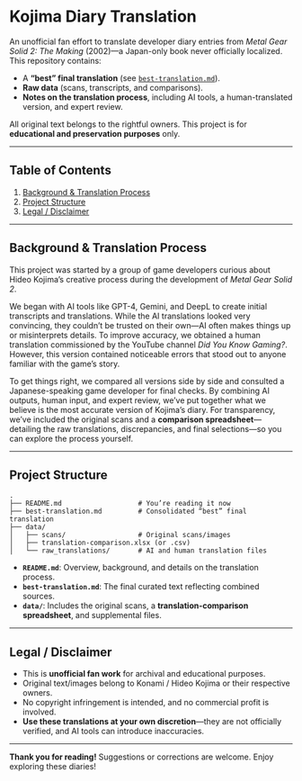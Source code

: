 # Kojima Diary Translation

An unofficial fan effort to translate developer diary entries from *Metal Gear Solid 2: The Making* (2002)—a Japan-only book never officially localized. This repository contains:

- A **“best” final translation** (see [`best-translation.md`](best-translation.md)).
- **Raw data** (scans, transcripts, and comparisons).
- **Notes on the translation process**, including AI tools, a human-translated version, and expert review.

All original text belongs to the rightful owners. This project is for **educational and preservation purposes** only.

---

## Table of Contents

1. [Background & Translation Process](#background--translation-process)  
2. [Project Structure](#project-structure)  
3. [Legal / Disclaimer](#legal--disclaimer)

---

## Background & Translation Process

This project was started by a group of game developers curious about Hideo Kojima’s creative process during the development of *Metal Gear Solid 2*.

We began with AI tools like GPT-4, Gemini, and DeepL to create initial transcripts and translations. While the AI translations looked very convincing, they couldn’t be trusted on their own—AI often makes things up or misinterprets details. To improve accuracy, we obtained a human translation commissioned by the YouTube channel *Did You Know Gaming?*. However, this version contained noticeable errors that stood out to anyone familiar with the game’s story.

To get things right, we compared all versions side by side and consulted a Japanese-speaking game developer for final checks. By combining AI outputs, human input, and expert review, we’ve put together what we believe is the most accurate version of Kojima’s diary. For transparency, we’ve included the original scans and a **comparison spreadsheet**—detailing the raw translations, discrepancies, and final selections—so you can explore the process yourself.

---

## Project Structure

```
.
├── README.md                   # You’re reading it now
├── best-translation.md         # Consolidated “best” final translation
├── data/
│   ├── scans/                  # Original scans/images
│   ├── translation-comparison.xlsx (or .csv)
│   └── raw_translations/       # AI and human translation files
```

- **`README.md`**: Overview, background, and details on the translation process.  
- **`best-translation.md`**: The final curated text reflecting combined sources.  
- **`data/`**: Includes the original scans, a **translation-comparison spreadsheet**, and supplemental files.

---

## Legal / Disclaimer

- This is **unofficial fan work** for archival and educational purposes.  
- Original text/images belong to Konami / Hideo Kojima or their respective owners.  
- No copyright infringement is intended, and no commercial profit is involved.  
- **Use these translations at your own discretion**—they are not officially verified, and AI tools can introduce inaccuracies.

---

**Thank you for reading!** Suggestions or corrections are welcome. Enjoy exploring these diaries!

